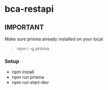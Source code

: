 # bca-restapi
## IMPORTANT
Make sure prisma already installed on your local
> npm i -g prisma

### Setup
- npm install
- npm run prisma
- npm run start-dev